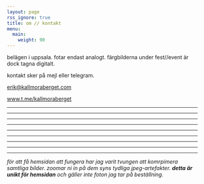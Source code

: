 ```yaml
---
layout: page
rss_ignore: true
title: om // kontakt
menu:
  main:
    weight: 90
---
```


belägen i uppsala. fotar endast analogt. färgbilderna under fest//event är dock tagna digitalt.

kontakt sker på mejl eller telegram.

erik@kallmoraberget.com


www.t.me/kallmoraberget

---
---
---
---
---
---
---
---
---

*för att få hemsidan att fungera har jag varit tvungen att komrpimera samtliga bilder. zoomar ni in på dem syns tydliga jpeg-artefakter. **detta är unikt för hemsidan** och gäller inte foton jag tar på beställning.*